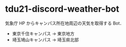 # tdu21-discord-weather-bot

気象庁 HP からキャンパス所在地周辺の天気を取得する Bot．

- 東京千住キャンパス → 東京地方
- 埼玉鳩山キャンパス → 埼玉県北部
